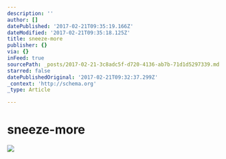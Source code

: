 ```yaml
---
description: ''
author: []
datePublished: '2017-02-21T09:35:19.166Z'
dateModified: '2017-02-21T09:35:18.125Z'
title: sneeze-more
publisher: {}
via: {}
inFeed: true
sourcePath: _posts/2017-02-21-3c8adc5f-d720-4136-ab7b-71d1d5297339.md
starred: false
datePublishedOriginal: '2017-02-21T09:32:37.299Z'
_context: 'http://schema.org'
_type: Article

---
```

# sneeze-more
![](https://the-grid-user-content.s3-us-west-2.amazonaws.com/10053b75-e41f-4457-bb78-c371b1be5a46.jpg)